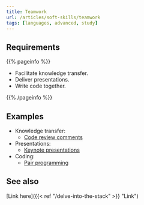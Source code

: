 ```yaml
---
title: Teamwork
url: /articles/soft-skills/teamwork
tags: [languages, advanced, study]
---
```


## Requirements

{{% pageinfo %}}

* Facilitate knowledge transfer.
* Deliver presentations.
* Write code together.

{{% /pageinfo %}}

## Examples

* Knowledge transfer:
  * [Code review comments](https://www.computer.org/publications/tech-news/trends/agile-code-review-benefits)
* Presentations:
  * [Keynote presentations](https://www.apple.com/uk/keynote/)
* Coding:
  * [Pair programming](https://en.wikipedia.org/wiki/Pair_programming)

## See also

[Link here]({{< ref "/delve-into-the-stack" >}} "Link")
